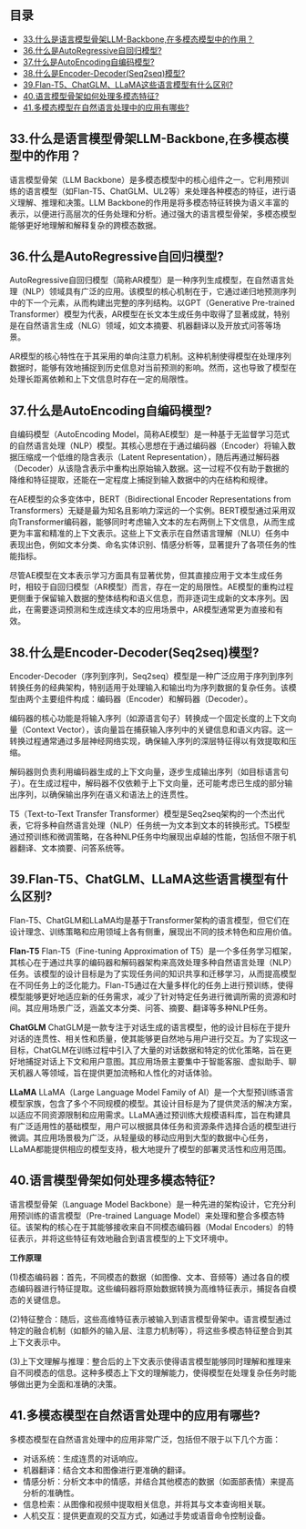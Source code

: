 ## 目录

- [33.什么是语言模型骨架LLM-Backbone,在多模态模型中的作用？](#33.什么是语言模型骨架LLM-Backbone,在多模态模型中的作用？)
- [36.什么是AutoRegressive自回归模型?](#36.什么是AutoRegressive自回归模型?)
- [37.什么是AutoEncoding自编码模型?](#37.什么是AutoEncoding自编码模型?)
- [38.什么是Encoder-Decoder(Seq2seq)模型?](#38.什么是Encoder-Decoder(Seq2seq)模型?)
- [39.Flan-T5、ChatGLM、LLaMA这些语言模型有什么区别?](#39.Flan-T5、ChatGLM、LLaMA这些语言模型有什么区别?)
- [40.语言模型骨架如何处理多模态特征?](#40.语言模型骨架如何处理多模态特征?)
- [41.多模态模型在自然语言处理中的应用有哪些?](#41.多模态模型在自然语言处理中的应用有哪些?)


<h2 id="33.什么是语言模型骨架LLM-Backbone,在多模态模型中的作用？">33.什么是语言模型骨架LLM-Backbone,在多模态模型中的作用？</h2>
语言模型骨架（LLM Backbone）是多模态模型中的核心组件之一。它利用预训练的语言模型（如Flan-T5、ChatGLM、UL2等）来处理各种模态的特征，进行语义理解、推理和决策。LLM Backbone的作用是将多模态特征转换为语义丰富的表示，以便进行高层次的任务处理和分析。通过强大的语言模型骨架，多模态模型能够更好地理解和解释复杂的跨模态数据。

<h2 id="36.什么是AutoRegressive自回归模型?">36.什么是AutoRegressive自回归模型?</h2>
AutoRegressive自回归模型（简称AR模型）是一种序列生成模型，在自然语言处理（NLP）领域具有广泛的应用。该模型的核心机制在于，它通过递归地预测序列中的下一个元素，从而构建出完整的序列结构。以GPT（Generative Pre-trained Transformer）模型为代表，AR模型在长文本生成任务中取得了显著成就，特别是在自然语言生成（NLG）领域，如文本摘要、机器翻译以及开放式问答等场景。

AR模型的核心特性在于其采用的单向注意力机制。这种机制使得模型在处理序列数据时，能够有效地捕捉到历史信息对当前预测的影响。然而，这也导致了模型在处理长距离依赖和上下文信息时存在一定的局限性。

<h2 id="37.什么是AutoEncoding自编码模型?">37.什么是AutoEncoding自编码模型?</h2>
自编码模型（AutoEncoding Model，简称AE模型）是一种基于无监督学习范式的自然语言处理（NLP）模型。其核心思想在于通过编码器（Encoder）将输入数据压缩成一个低维的隐含表示（Latent Representation），随后再通过解码器（Decoder）从该隐含表示中重构出原始输入数据。这一过程不仅有助于数据的降维和特征提取，还能在一定程度上捕捉到输入数据中的内在结构和规律。

在AE模型的众多变体中，BERT（Bidirectional Encoder Representations from Transformers）无疑是最为知名且影响力深远的一个实例。BERT模型通过采用双向Transformer编码器，能够同时考虑输入文本的左右两侧上下文信息，从而生成更为丰富和精准的上下文表示。这些上下文表示在自然语言理解（NLU）任务中表现出色，例如文本分类、命名实体识别、情感分析等，显著提升了各项任务的性能指标。

尽管AE模型在文本表示学习方面具有显著优势，但其直接应用于文本生成任务时，相较于自回归模型（AR模型）而言，存在一定的局限性。AE模型的重构过程更侧重于保留输入数据的整体结构和语义信息，而非逐词生成新的文本序列。因此，在需要逐词预测和生成连续文本的应用场景中，AR模型通常更为直接和有效。

<h2 id="38.什么是Encoder-Decoder(Seq2seq)模型?">38.什么是Encoder-Decoder(Seq2seq)模型?</h2>

Encoder-Decoder（序列到序列，Seq2seq）模型是一种广泛应用于序列到序列转换任务的经典架构，特别适用于处理输入和输出均为序列数据的复杂任务。该模型由两个主要组件构成：编码器（Encoder）和解码器（Decoder）。

编码器的核心功能是将输入序列（如源语言句子）转换成一个固定长度的上下文向量（Context Vector），该向量旨在捕获输入序列中的关键信息和语义内容。这一转换过程通常通过多层神经网络实现，确保输入序列的深层特征得以有效提取和压缩。

解码器则负责利用编码器生成的上下文向量，逐步生成输出序列（如目标语言句子）。在生成过程中，解码器不仅依赖于上下文向量，还可能考虑已生成的部分输出序列，以确保输出序列在语义和语法上的连贯性。

T5（Text-to-Text Transfer Transformer）模型是Seq2seq架构的一个杰出代表，它将多种自然语言处理（NLP）任务统一为文本到文本的转换形式。T5模型通过预训练和微调策略，在各种NLP任务中均展现出卓越的性能，包括但不限于机器翻译、文本摘要、问答系统等。

<h2 id="39.Flan-T5、ChatGLM、LLaMA这些语言模型有什么区别?">39.Flan-T5、ChatGLM、LLaMA这些语言模型有什么区别?</h2>
Flan-T5、ChatGLM和LLaMA均是基于Transformer架构的语言模型，但它们在设计理念、训练策略和应用领域上各有侧重，展现出不同的技术特色和应用价值。

**Flan-T5**
Flan-T5（Fine-tuning Approximation of T5）是一个多任务学习框架，其核心在于通过共享的编码器和解码器架构来高效处理多种自然语言处理（NLP）任务。该模型的设计目标是为了实现任务间的知识共享和迁移学习，从而提高模型在不同任务上的泛化能力。Flan-T5通过在大量多样化的任务上进行预训练，使得模型能够更好地适应新的任务需求，减少了针对特定任务进行微调所需的资源和时间。其应用场景广泛，涵盖文本分类、问答、摘要、翻译等多种NLP任务。

**ChatGLM**
ChatGLM是一款专注于对话生成的语言模型，他的设计目标在于提升对话的连贯性、相关性和质量，使其能够更自然地与用户进行交互。为了实现这一目标，ChatGLM在训练过程中引入了大量的对话数据和特定的优化策略，旨在更好地捕捉对话上下文和用户意图。其应用场景主要集中于智能客服、虚拟助手、聊天机器人等领域，旨在提供更加流畅和人性化的对话体验。

**LLaMA**
LLaMA（Large Language Model Family of AI）是一个大型预训练语言模型家族，包含了多个不同规模的模型。其设计目标是为了提供灵活的解决方案，以适应不同资源限制和应用需求。LLaMA通过预训练大规模语料库，旨在构建具有广泛适用性的基础模型，用户可以根据具体任务和资源条件选择合适的模型进行微调。其应用场景极为广泛，从轻量级的移动应用到大型的数据中心任务，LLaMA都能提供相应的模型支持，极大地提升了模型的部署灵活性和应用范围。

<h2 id="40.语言模型骨架如何处理多模态特征?">40.语言模型骨架如何处理多模态特征?</h2>
语言模型骨架（Language Model Backbone）是一种先进的架构设计，它充分利用预训练的语言模型（Pre-trained Language Model）来处理和整合多模态特征。该架构的核心在于其能够接收来自不同模态编码器（Modal Encoders）的特征表示，并将这些特征有效地融合到语言模型的上下文环境中。

**工作原理**

(1)模态编码器：首先，不同模态的数据（如图像、文本、音频等）通过各自的模态编码器进行特征提取。这些编码器将原始数据转换为高维特征表示，捕捉各自模态的关键信息。

(2)特征整合：随后，这些高维特征表示被输入到语言模型骨架中。语言模型通过特定的融合机制（如额外的输入层、注意力机制等），将这些多模态特征整合到其上下文表示中。

(3)上下文理解与推理：整合后的上下文表示使得语言模型能够同时理解和推理来自不同模态的信息。这种多模态上下文的理解能力，使得模型在处理复杂任务时能够做出更为全面和准确的决策。

<h2 id="41.多模态模型在自然语言处理中的应用有哪些?">41.多模态模型在自然语言处理中的应用有哪些?</h2>

多模态模型在自然语言处理中的应用非常广泛，包括但不限于以下几个方面： 
- 对话系统：生成连贯的对话响应。 
- 机器翻译：结合文本和图像进行更准确的翻译。 
- 情感分析：分析文本中的情感，并结合其他模态的数据（如面部表情）来提高分析的准确性。 
- 信息检索：从图像和视频中提取相关信息，并将其与文本查询相关联。 
- 人机交互：提供更直观的交互方式，如通过手势或语音命令控制设备。
